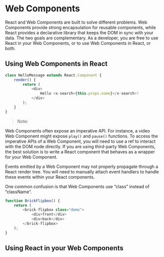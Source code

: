 # Web Components

React and Web Components are built to solve different problems. Web Components provide strong encapsulation for reusable components, while React provides a declarative library that keeps the DOM in sync with your data. The two goals are complementary. As a developer, you are free to use React in your Web Components, or to use Web Components in React, or both.

## Using Web Components in React

```ts
class HelloMessage extends React.Component {
    render() {
        return (
            <div>
                Hello <x-search>{this.props.name}</x-search>!
            </div>
        );
    }
}
```

> Note:

Web Components often expose an imperative API. For instance, a video Web Component might expose `play()` and `pause()` functions. To access the imperative APIs of a Web Component, you will need to use a ref to interact with the DOM node directly. If you are using third-party Web Components, the best solution is to write a React component that behaves as a wrapper for your Web Component.

Events emitted by a Web Component may not properly propagate through a React render tree. You will need to manually attach event handlers to handle these events within your React components.

One common confusion is that Web Components use “class” instead of “className”.

```ts
function BrickFlipbox() {
    return (
        <brick-flipbox class="demo">
            <div>front</div>
            <div>back</div>
        </brick-flipbox>
    );
}
```

## Using React in your Web Components